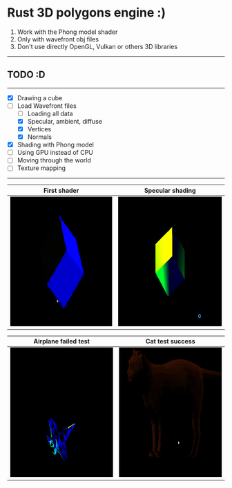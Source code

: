 # Rust 3D polygons engine :)

1. Work with the Phong model shader
2. Only with wavefront obj files
3. Don't use directly OpenGL, Vulkan or others 3D libraries
----------------------
## TODO :D
----------------------
- [x] Drawing a cube
- [ ] Load Wavefront files
    - [ ] Loading all data
    - [x] Specular, ambient, diffuse
    - [x] Vertices
    - [x] Normals

- [x] Shading with Phong model
- [ ] Using GPU instead of CPU
- [ ] Moving through the world
- [ ] Texture mapping
----------------------

| First shader | Specular shading |
| ----------------- | -------------------- |
| <img height="300" width="300" src="./res/cube_first.gif"> | <img height="300" width="300" src="./res/cube_specular.gif"> |

| Airplane failed test | Cat test success |
| --------------------- | ---------------- |
| <img height="300" width="300" src="./res/airplane.gif"> | <img height="300" width="300" src="./res/cat_shader_success.gif"> |
